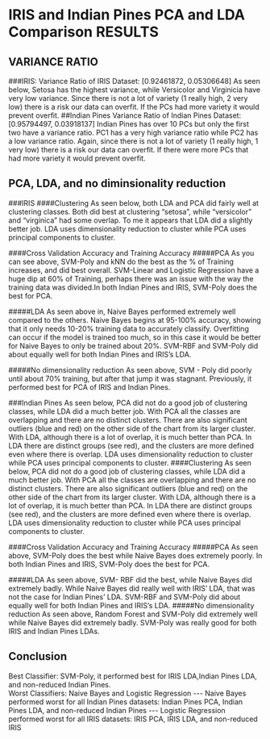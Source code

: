 # IRIS and Indian Pines PCA and LDA Comparison RESULTS
## VARIANCE RATIO
###IRIS: 
Variance Ratio of IRIS Dataset: [0.92461872, 0.05306648]
As seen below, Setosa has the highest variance, while Versicolor and Virginicia have very low variance. Since there is not a lot of variety (1 really high, 2 very low) there is a risk our data can overfit. If the PCs had more variety it would prevent overfit.
##Indian Pines
Variance Ratio of Indian Pines Dataset: [0.95794497, 0.03918137]
Indian Pines has over 10 PCs but only the first two have a variance ratio. PC1 has a very high variance ratio while PC2 has a low variance ratio. Again, since there is not a lot of variety (1 really high, 1 very low) there is a risk our data can overfit. If there were more PCs that had more variety it would prevent overfit.

## PCA, LDA, and no diminsionality reduction
###IRIS
####Clustering
As seen below, both LDA and PCA did fairly well at clustering classes. Both did best at clustering “setosa”, while “versicolor” and “virginica” had some overlap. To me it appears that LDA did a slightly better job. LDA uses dimensionality reduction to cluster while PCA uses principal components to cluster.

####Cross Validation Accuracy and Training Accuracy
#####PCA
As you can see above, SVM-Poly and kNN do the best as the % of Training increases, and did best overall. SVM-Linear and Logistic Regression have a huge dip at 60% of Training, perhaps there was an issue with the way the training data was divided.In both Indian Pines and IRIS, SVM-Poly does the best for PCA.

#####LDA
As seen above in, Naive Bayes performed extremely well compared to the others. Naive Bayes begins at 95-100% accuracy, showing that it only needs 10-20% training data to accurately classify. Overfitting can occur if the model is trained too much, so in this case it would be better for Naive Bayes to only be trained about 20%. SVM-RBF and SVM-Poly did about equally well for both Indian Pines and IRIS’s LDA.

#####No dimensionality reduction
As seen above, SVM - Poly did poorly until about 70% training, but after that jump it was stagnant. Previously, it performed best for PCA of IRIS and Indian Pines.  

###Indian Pines
As seen below, PCA did not do a good job of clustering classes, while LDA did a much better job. With PCA all the classes are overlapping and there are no distinct clusters. There are also significant outliers (blue and red) on the other side of the chart from its larger cluster. With LDA, although there is a lot of overlap, it is much better than PCA. In LDA there are distinct groups (see red), and the clusters are more defined even where there is overlap. LDA uses dimensionality reduction to cluster while PCA uses principal components to cluster.
####Clustering
As seen below, PCA did not do a good job of clustering classes, while LDA did a much better job. With PCA all the classes are overlapping and there are no distinct clusters. There are also significant outliers (blue and red) on the other side of the chart from its larger cluster. With LDA, although there is a lot of overlap, it is much better than PCA. In LDA there are distinct groups (see red), and the clusters are more defined even where there is overlap. LDA uses dimensionality reduction to cluster while PCA uses principal components to cluster.

####Cross Validation Accuracy and Training Accuracy
#####PCA
As seen above, SVM-Poly does the best while Naive Bayes does extremely poorly. In both Indian Pines and IRIS, SVM-Poly does the best for PCA.

#####LDA
As seen above, SVM- RBF did the best, while Naive Bayes did extremely badly. While Naive Bayes did really well with IRIS’ LDA, that was not the case for Indian Pines’ LDA. SVM-RBF and SVM-Poly did about equally well for both Indian Pines and IRIS’s LDA.
#####No dimensionality reduction
As seen above, Random Forest and SVM-Poly did extremely well while Naive Bayes did extremely badly. SVM-Poly was really good for both IRIS and Indian Pines LDAs.  
## Conclusion
Best Classifier: SVM-Poly, it performed best for IRIS LDA,Indian Pines LDA, and non-reduced Indian Pines.  
Worst Classifiers: Naive Bayes and Logistic Regression
--- Naive Bayes performed worst for all Indian Pines datasets: Indian Pines PCA, Indian Pines LDA, and non-reduced Indian Pines
--- Logistic Regression performed worst for all IRIS datasets: IRIS PCA, IRIS LDA, and non-reduced IRIS
